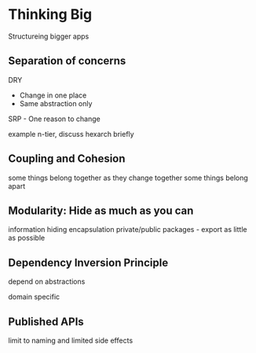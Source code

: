# Thinking Big

Structureing bigger apps

## Separation of concerns

DRY

- Change in one place
- Same abstraction only

SRP - One reason to change

example n-tier, discuss hexarch briefly

## Coupling and Cohesion

some things belong together as they change together
some things belong apart

## Modularity: Hide as much as you can

information hiding
encapsulation
private/public
packages - export as little as possible

## Dependency Inversion Principle

depend on abstractions

domain specific

## Published APIs

limit to naming and limited side effects
